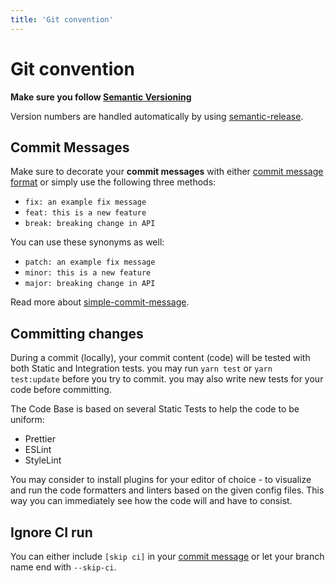 ```yaml
---
title: 'Git convention'
---
```


# Git convention

**Make sure you follow [Semantic Versioning](https://semver.org)**

Version numbers are handled automatically by using [semantic-release](https://github.com/semantic-release/semantic-release#readme).

## Commit Messages

Make sure to decorate your **commit messages** with either [commit message format](https://github.com/semantic-release/semantic-release#commit-message-format) or simply use the following three methods:

- `fix: an example fix message`
- `feat: this is a new feature`
- `break: breaking change in API`

You can use these synonyms as well:

- `patch: an example fix message`
- `minor: this is a new feature`
- `major: breaking change in API`

Read more about [simple-commit-message](https://github.com/bahmutov/simple-commit-message).

## Committing changes

During a commit (locally), your commit content (code) will be tested with both Static and Integration tests. you may run `yarn test` or `yarn test:update` before you try to commit. you may also write new tests for your code before committing.

The Code Base is based on several Static Tests to help the code to be uniform:

- Prettier
- ESLint
- StyleLint

You may consider to install plugins for your editor of choice - to visualize and run the code formatters and linters based on the given config files. This way you can immediately see how the code will and have to consist.

## Ignore CI run

You can either include `[skip ci]` in your [commit message](https://github.blog/changelog/2021-02-08-github-actions-skip-pull-request-and-push-workflows-with-skip-ci/) or let your branch name end with `--skip-ci`.
